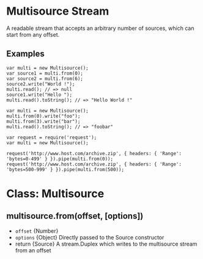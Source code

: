 # Multisource Stream

A readable stream that accepts an arbitrary number of sources, which can start from any offset.

## Examples
```
var multi = new Multisource();
var source1 = multi.from(0);
var source2 = multi.from(6);
source2.write("World !");
multi.read(); // => null
source1.write("Hello ");
multi.read().toString(); // => "Hello World !"
```
```
var multi = new Multisource();
multi.from(0).write("foo");
multi.from(3).write("bar");
multi.read().toString(); // => "foobar"
```
```
var request = require('request');
var multi = new Multisource();

request('http://www.host.com/archive.zip', { headers: { 'Range': 'bytes=0-499' } }).pipe(multi.from(0));
request('http://www.host.com/archive.zip', { headers: { 'Range': 'bytes=500-999' } }).pipe(multi.from(500));
```

# Class: Multisource

## multisource.from(offset, [options])

* `offset` {Number}
* `options` {Object} Directly passed to the Source constructor
* return {Source} A stream.Duplex which writes to the multisource stream from an offset


